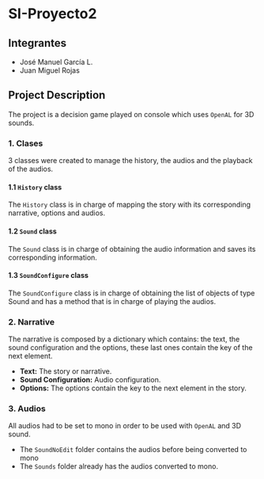 # SI-Proyecto2

## Integrantes
- José Manuel García L.
- Juan Miguel Rojas

## Project Description

The project is a decision game played on console which uses `OpenAL` for 3D sounds.

### 1. Clases

3 classes were created to manage the history, the audios and the playback of the audios.

#### 1.1 `History` class
The `History` class is in charge of mapping the story with its corresponding narrative, options and audios. 

#### 1.2 `Sound` class
The `Sound` class is in charge of obtaining the audio information and saves its corresponding information.

#### 1.3 `SoundConfigure` class
The `SoundConfigure` class is in charge of obtaining the list of objects of type Sound and has a method that is in charge of playing the audios.

### 2. Narrative

The narrative is composed by a dictionary which contains: the text, the sound configuration and the options, these last ones contain the key of the next element.

- **Text:** The story or narrative.
- **Sound Configuration:** Audio configuration.
- **Options:** The options contain the key to the next element in the story.

### 3. Audios

All audios had to be set to mono in order to be used with `OpenAL` and 3D sound.

- The `SoundNoEdit` folder contains the audios before being converted to mono
- The `Sounds` folder already has the audios converted to mono.
